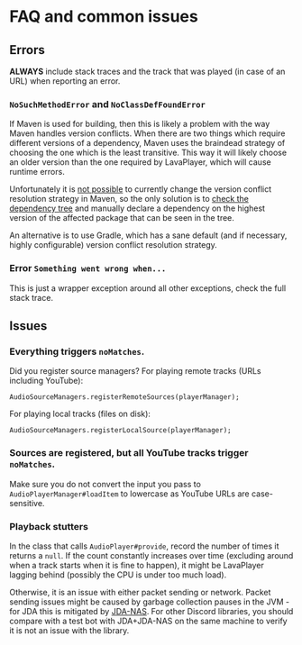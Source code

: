 # FAQ and common issues

## Errors

**ALWAYS** include stack traces and the track that was played (in case of an URL) when reporting an error.

### `NoSuchMethodError` and `NoClassDefFoundError`

If Maven is used for building, then this is likely a problem with the way Maven handles version conflicts. When there
are two things which require different versions of a dependency, Maven uses the braindead strategy of choosing the one
which is the least transitive. This way it will likely choose an older version than the one required by LavaPlayer,
which will cause runtime errors.

Unfortunately it
is [not possible](https://stackoverflow.com/questions/34201120/maven-set-dependency-mediation-strategy-to-newest-rather-than-nearest)
to currently change the version conflict resolution strategy in Maven, so the only solution is
to [check the dependency tree](https://maven.apache.org/plugins/maven-dependency-plugin/examples/resolving-conflicts-using-the-dependency-tree.html)
and manually declare a dependency on the highest version of the affected package that can be seen in the tree.

An alternative is to use Gradle, which has a sane default (and if necessary, highly configurable) version conflict
resolution strategy.

### Error `Something went wrong when...`

This is just a wrapper exception around all other exceptions, check the full stack trace.

## Issues

### Everything triggers `noMatches`.

Did you register source managers? For playing remote tracks (URLs including YouTube):

```
AudioSourceManagers.registerRemoteSources(playerManager);
```

For playing local tracks (files on disk):

```
AudioSourceManagers.registerLocalSource(playerManager);
```

### Sources are registered, but all YouTube tracks trigger `noMatches`.

Make sure you do not convert the input you pass to `AudioPlayerManager#loadItem` to lowercase as YouTube URLs are
case-sensitive.

### Playback stutters

In the class that calls `AudioPlayer#provide`, record the number of times it returns a `null`. If the count constantly
increases over time (excluding around when a track starts when it is fine to happen), it might be LavaPlayer lagging
behind (possibly the CPU is under too much load).

Otherwise, it is an issue with either packet sending or network. Packet sending issues might be caused by garbage
collection pauses in the JVM - for JDA this is mitigated by [JDA-NAS](https://github.com/sedmelluq/jda-nas). For other
Discord libraries, you should compare with a test bot with JDA+JDA-NAS on the same machine to verify it is not an issue
with the library.
